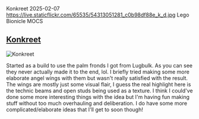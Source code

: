 Konkreet
2025-02-07
https://live.staticflickr.com/65535/54313051281_c0b98df88e_k_d.jpg
Lego Bionicle MOCS

## [Konkreet](https://www.flickr.com/photos/fuzz-e/54313051281)

![Konkreet](https://live.staticflickr.com/65535/54299398455_9f05c89c66_k_d.jpg "Konkreet")

Started as a build to use the palm fronds I got from Lugbulk. As you can see they never actually made it to the end, lol. I briefly tried making some more elaborate angel wings with them but wasn't really satisfied with the result. The wings are mostly just some visual flair, I guess the real highlight here is the technic beams and open studs being used as a texture. I think I could've done some more interesting things with the idea but I'm having fun making stuff without too much overhauling and deliberation. I do have some more complicated/elaborate ideas that I'll get to soon though!
